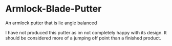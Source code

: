 # Armlock-Blade-Putter
An armlock putter that is lie angle balanced

I have not produced this putter as im not completely happy with its design. It should be considered more of a jumping off point than a finished product.
